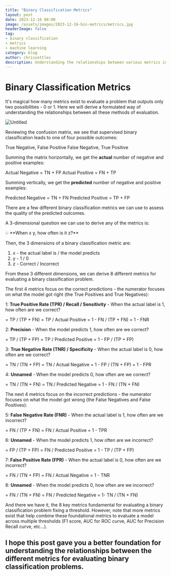 ```yaml
---
title: "Binary Classification Metrics"
layout: post
date: 2023-12-16 00:00
image: /assets/images/2023-12-16-bin-metrics/metrics.jpg
headerImage: false
tag:
- binary classification
- metrics
- machine learning
category: blog
author: chrissettles
description: Understanding the relationships between various metrics in binary classification.
---
```


# Binary Classification Metrics

It's magical how many metrics exist to evaluate a problem that outputs only two possibilities - 0 or 1. Here we will derive a formulated way of understanding the relationships between all these methods of evaluation.

![Untitled](https://s3-us-west-2.amazonaws.com/secure.notion-static.com/55a836b8-a5fc-4640-a464-f4a6944f0ec4/Untitled.png)

Reviewing the confusion matrix, we see that supervised binary classification leads to one of four possible outcomes: 

True Negative, False Positive
False Negative, True Positive

Summing the matrix horizontally, we get the **actual** number of negative and positive examples:

Actual Negative = TN + FP
Actual Positive = FN + TP


Summing vertically, we get the **predicted** number of negative and positive examples:

Predicted Negative = TN + FN
Predicted Positive = TP + FP


There are a few different binary classification metrics we can use to assess the quality of the predicted outcomes. 

A 3-dimensional question we can use to derive any of the metrics is:

<aside>
💡 **When x y, how often is it z?**
</aside>

Then, the 3 dimensions of a binary classification metric are:

1. x - the actual label is / the model predicts
2. y - 1 / 0
3. z - Correct / Incorrect

From these 3 different dimensions, we can derive 8 different metrics for evaluating a binary classification problem.

The first 4 metrics focus on the correct predictions - the numerator focuses on what the model got right (the True Positives and True Negatives):

1: **True Positive Rate (TPR) / Recall / Sensitivity** - When the actual label is 1, how often are we correct?

= TP / (TP + FN)
= TP / Actual Positive
= 1 - FN / (TP + FN)
= 1 - FNR


2: **Precision** - When the model predicts 1, how often are we correct?

= TP / (TP + FP)
= TP / Predicted Positive
= 1 - FP / (TP + FP)


3: **True Negative Rate (TNR) / Specificity** - When the actual label is 0, how often are we correct?

= TN / (TN + FP)
= TN / Actual Negative
= 1 - FP / (TN + FP)
= 1 - FPR


4: **Unnamed** - When the model predicts 0, how often are we correct?

= TN / (TN + FN)
= TN / Predicted Negative
= 1 - FN / (TN + FN)


The next 4 metrics focus on the incorrect predictions - the numerator focuses on what the model got wrong (the False Negatives and False Positives):

5: **False Negative Rate (FNR)** - When the actual label is 1, how often are we incorrect?

= FN / (TP + FN)
= FN / Actual Positive
= 1 - TPR


6: **Unnamed** - When the model predicts 1, how often are we incorrect?

= FP / (TP + FP)
= FN / Predicted Positive
= 1 - TP / (TP + FP)


7: **False Positive Rate (FPR)** - When the actual label is 0, how often are we incorrect?

= FN / (TN + FP)
= FN / Actual Negative
= 1 - TNR


8: **Unnamed** - When the model predicts 0, how often are we incorrect?

= FN / (TN + FN)
= FN / Predicted Negative
= 1- TN / (TN + FN)


And there we have it, the 8 key metrics fundamental for evaluating a binary classification problem fixing a threshold. However, note that more metrics exist that help combine these foundational metrics to evaluate a model across multiple thresholds (F1 score, AUC for ROC curve, AUC for Precision Recall curve, etc…).

I hope this post gave you a better foundation for understanding the relationships between the different metrics for evaluating binary classification problems.
---
